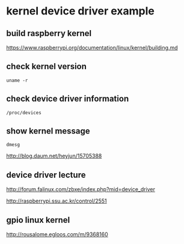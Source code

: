 # kernel device driver example

## build raspberry kernel

<https://www.raspberrypi.org/documentation/linux/kernel/building.md>

## check kernel version

```
uname -r
```

## check device driver information

```
/proc/devices
```

## show kernel message

```
dmesg
```

<http://blog.daum.net/heyjun/15705388>

## device driver lecture

<http://forum.falinux.com/zbxe/index.php?mid=device_driver>

<http://raspberrypi.ssu.ac.kr/control/2551>

## gpio linux kernel

<http://rousalome.egloos.com/m/9368160>
